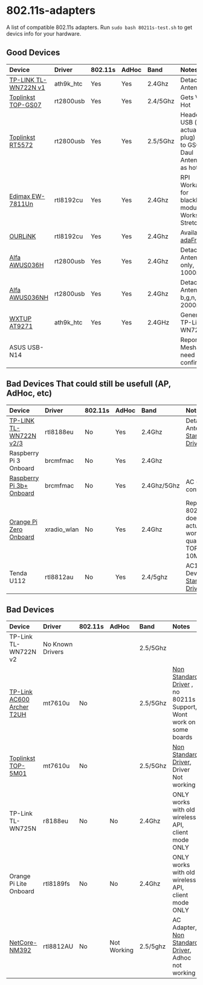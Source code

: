 # 802.11s-adapters
A list of compatible 802.11s adapters.
Run `sudo bash 80211s-test.sh` to get devics info for your hardware.

## Good Devices

| Device                    | Driver       | 802.11s | AdHoc | Band | Notes      |
| :------------------------ | :----------- | :------ | :-----| :----| :----------|
| [TP-LINK TL-WN722N v1](tplink-tl-wn722n-v1/tplink-tl-wn722n-v1.md)| ath9k_htc | Yes | Yes | 2.4Ghz |Detachable Antenna |
| [Toplinkst TOP-GS07](toplinkst-top-gs07/toplinkst-top-gs07.md)    | rt2800usb | Yes | Yes | 2.4/5Ghz |Gets Very Hot      |
| [Toplinkst RT5572](toplinkst-rt5572/toplinkst-rt5572.md) | rt2800usb | Yes | Yes | 2.5/5Ghz | Headers for USB (no actualy usb plug) Similar to GS07, Daul Antenna not as hot |
| [Edimax EW-7811Un](edimax-ew-7811un/edimax-ew-7811un.md) | rtl8192cu | Yes | Yes | 2.4Ghz | RPI Workaround for blacklisted module. Works on Stretch |
| [OURLiNK](ourlink-150m/ourlink-150m.md) | rtl8192cu | Yes | Yes | 2.4Ghz | Available [adaFruit](https://www.adafruit.com/product/1012) |
| [Alfa AWUS036H](alfa-AWUS036h/alfa-AWUS036h.md) | rt2800usb | Yes | Yes | 2.4Ghz | Detachable Antenna, b,g only, 1000mw |
| [Alfa AWUS036NH](alfa-awus036nh/alfa-awus036nh.md) | rt2800usb | Yes | Yes | 2.4Ghz | Detachable Antenna b,g,n, 2000mw|
| [WXTUP AT9271](wxtup-ar9271/wxtup-ar9271.md) | ath9k_htc | Yes | Yes | 2.4GHz | Generic of TP-Link TL-WN722N|
| ASUS USB-N14 | | | || Reported Meshable, need confirmation |


## Bad Devices That could still be usefull (AP, AdHoc, etc)
| Device                    | Driver       | 802.11s | AdHoc | Band | Notes      |
| :------------------------ | :----------- | :------ | :-----| :----| :----------|
| [TP-LINK TL-WN722N v2/3](tplink-tl-wn722n-v2/tplink-tl-wn722n-v2.md)| rtl8188eu | No | Yes | 2.4Ghz |Detachable Antenna [Non Standard Driver](https://github.com/abhijeet2096/TL-WN722N-V2.git) |
| Raspberry Pi 3 Onboard | brcmfmac | No | Yes | 2.4Ghz | |
| [Raspberry Pi 3b+ Onboard](raspberry3bplus/raspberry3bplus.md) | brcmfmac | No | Yes | 2.4Ghz/5Ghz | AC (need confirmation) |
| [Orange Pi Zero Onboard](orangepizero/orangepizero.md) | xradio_wlan | No | Yes | 2.4Ghz | Reports 802.11s but does not actually work. Poor quality driver TOPS 10Mbps|
| Tenda U112              | rtl8812au | No | Yes | 2.4/5ghz | AC1300 Device, [Non Standard Driver](https://github.com/xxNull-lsk/rtl8812AU/tree/2087f8addfa255c4c452260d4abc1645293158d4) |

## Bad Devices 
| Device                    | Driver       | 802.11s | AdHoc | Band | Notes      |
| :------------------------ | :----------- | :------ | :-----| :----| :----------|
| TP-Link TL-WN722N v2      | No Known Drivers | | | 2.5/5Ghz | |
| [TP-Link AC600 Archer T2UH](tplink-ac600-t2uh/tplink-ac600-t2uh.md) | mt7610u | No | | 2.5/5Ghz| [Non Standard Driver](https://github.com/ulli-kroll/mt7610u) , no 80211s Support, Wont work on some boards |
| [Toplinkst TOP-5M01](toplinkst-top-5m01/toplinkst-top-5m01.md) | mt7610u | No | | 2.5/5Ghz| [Non Standard Driver](https://github.com/ulli-kroll/mt7610u), Driver Not working |
| TP-Link TL-WN725N          | r8188eu | No | No | 2.4Ghz | ONLY works with old wireless API, client mode ONLY | 
| Orange Pi Lite Onboard | rtl8189fs | No | No | 2.4Ghz | ONLY works with old wireless API, client mode ONLY |
| [NetCore-NM392](netcore-nw392/netcore-nw392.md) | rtl8812AU | No | Not Working | 2.5/5ghz | AC Adapter, [Non Standard Driver](https://github.com/diederikdehaas/rtl8812AU), Adhoc not working |
